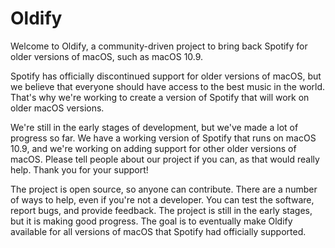 # Oldify
Welcome to Oldify, a community-driven project to bring back Spotify for older versions of macOS, such as macOS 10.9.

Spotify has officially discontinued support for older versions of macOS, but we believe that everyone should have access to the best music in the world. That's why we're working to create a version of Spotify that will work on older macOS versions.

We're still in the early stages of development, but we've made a lot of progress so far. We have a working version of Spotify that runs on macOS 10.9, and we're working on adding support for other older versions of macOS.
Please tell people about our project if you can, as that would really help.
Thank you for your support!

The project is open source, so anyone can contribute.
There are a number of ways to help, even if you're not a developer. You can test the software, report bugs, and provide feedback.
The project is still in the early stages, but it is making good progress.
The goal is to eventually make Oldify available for all versions of macOS that Spotify had officially supported.

